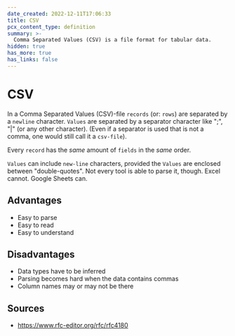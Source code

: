```yaml
---
date_created: 2022-12-11T17:06:33
title: CSV
pcx_content_type: definition
summary: >-
  Comma Separated Values (CSV) is a file format for tabular data.
hidden: true
has_more: true
has_links: false
---
```


# CSV

In a Comma Separated Values (CSV)-file `records` (or: `rows`) are separated by a `newline` character. `Values` are separated by a separator character like ";", "|" (or any other character). (Even if a separator is used that is not a comma, one would still call it a `csv-file`).

Every `record` has the _same_ amount of `fields` in the _same_ order.

`Values` can include `new-line` characters, provided the `Values` are enclosed between "double-quotes". Not every tool is able to parse it, though. Excel cannot. Google Sheets can.

## Advantages

- Easy to parse
- Easy to read
- Easy to understand

## Disadvantages

- Data types have to be inferred
- Parsing becomes hard when the data contains commas
- Column names may or may not be there

## Sources

- https://www.rfc-editor.org/rfc/rfc4180
